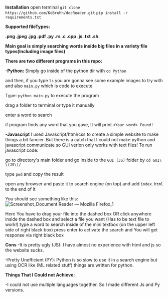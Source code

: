 **Installation**
open terminal
`git clone https://github.com/KoBruhh/docReader.git`
`pip install -r requirements.txt`


**Supported fileTypes:**

**.png .jpeg .jpg .pdf .py .rs .c .cpp .js .txt .sh**

**Main goal is simply searching words inside big files in a variety file types(Including image files)**


**There are two different programs in this repo:**

**-Python:**
Simply go inside of the python dir with `cd Python`

and then, if you type `ls` you are gonna see some example images to try with and also `main.py` which is code to execute

Type:
  `python main.py` to execute the program

  drag a folder to terminal or type it manually
  
  enter a word to search
  
  if program finds any word that you gave, It will print `<Your word> Found!`

**-Javascript**
I used Javascript/html/css to create a simple website to make things a bit fancier.
But there is a catch that I could not make python and javascript communicate so GUI verion only works with text files!
To run javascript code:
  
  go to directory's main folder and go inside to the `GUI (JS)` folder by `cd GUI\ \(JS\)/`
  
  type `pwd` and copy the result
  
  open any browser and paste it to search engine (on top)
  and add `index.html` to the end of it
  
  You should see something like this:![Screenshot_Document Reader — Mozilla Firefox_1](https://user-images.githubusercontent.com/101834410/189137405-b1ae45e3-e6bd-465c-85ac-7515f247ddfe.png)
  
  Here You have to drag your file into the dashed box OR click anywhere inside the dashed box and select a file you want (Has to be text file to work!)     type a word to search inside of the mini textbox (on the upper left side of right black box) 
  press enter to activate the search and You will get response via right black box

**Cons**
-It is pretty ugly (JS):
  I have almost no experience with html and js so the website sucks.

-Pretty Unefficient (PY):
  Python is so slow to use it in a search engine but using OCR like (ML related stuff) things are written for python.
  
**Things That I Could not Achieve:**

-I could not use multiple languages together. So I made different Js and Py versions.
